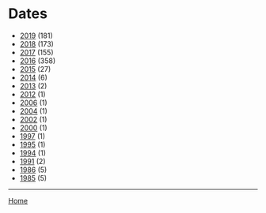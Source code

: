 # Dates

  * [2019](./2019/) (181)
  * [2018](./2018/) (173)
  * [2017](./2017/) (155)
  * [2016](./2016/) (358)
  * [2015](./2015/) (27)
  * [2014](./2014/) (6)
  * [2013](./2013/) (2)
  * [2012](./2012/) (1)
  * [2006](./2006/) (1)
  * [2004](./2004/) (1)
  * [2002](./2002/) (1)
  * [2000](./2000/) (1)
  * [1997](./1997/) (1)
  * [1995](./1995/) (1)
  * [1994](./1994/) (1)
  * [1991](./1991/) (2)
  * [1986](./1986/) (5)
  * [1985](./1985/) (5)

----

[Home](../)

